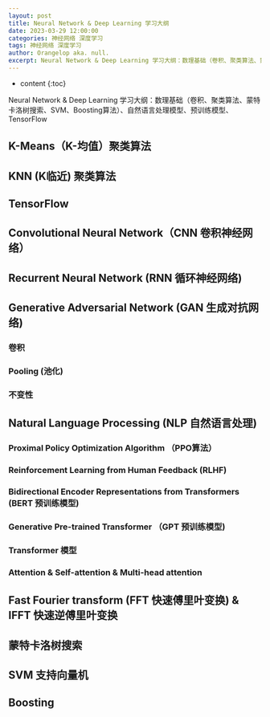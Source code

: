 ```yaml
---
layout: post
title: Neural Network & Deep Learning 学习大纲
date: 2023-03-29 12:00:00
categories: 神经网络 深度学习
tags: 神经网络 深度学习
author: Orangelop aka. null.
excerpt: Neural Network & Deep Learning 学习大纲：数理基础（卷积、聚类算法、蒙特卡洛树搜索、SVM、Boosting算法）、自然语言处理模型、预训练模型、TensorFlow
---
```


* content
{:toc}

Neural Network & Deep Learning 学习大纲：数理基础（卷积、聚类算法、蒙特卡洛树搜索、SVM、Boosting算法）、自然语言处理模型、预训练模型、TensorFlow

## K-Means（K-均值）聚类算法

## KNN (K临近) 聚类算法

## TensorFlow

## Convolutional Neural Network（CNN 卷积神经网络）

## Recurrent Neural Network (RNN 循环神经网络)

## Generative Adversarial Network (GAN 生成对抗网络)

### 卷积

### Pooling (池化)

### 不变性

## Natural Language Processing (NLP 自然语言处理)

### Proximal Policy Optimization Algorithm （PPO算法）

### Reinforcement Learning from Human Feedback (RLHF)

### Bidirectional Encoder Representations from Transformers (BERT 预训练模型)

### Generative Pre-trained Transformer （GPT 预训练模型)

### Transformer 模型

### Attention & Self-attention & Multi-head attention

## Fast Fourier transform (FFT 快速傅里叶变换) & IFFT 快速逆傅里叶变换

## 蒙特卡洛树搜索

## SVM 支持向量机

## Boosting
